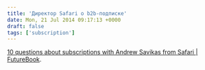 ```yaml
---
title: 'Директор Safari о b2b-подписке'
date: Mon, 21 Jul 2014 09:17:13 +0000
draft: false
tags: ['subscription']
---
```


[10 questions about subscriptions with Andrew Savikas from Safari | FutureBook](http://www.futurebook.net/content/10-questions-about-subscriptions-andrew-savikas-safari).
